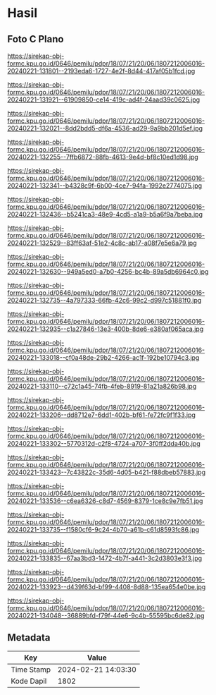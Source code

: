 # Hasil

## Foto C Plano

https://sirekap-obj-formc.kpu.go.id/0646/pemilu/pdpr/18/07/21/20/06/1807212006016-20240221-131801--2193eda6-1727-4e2f-8d44-417af05b1fcd.jpg

https://sirekap-obj-formc.kpu.go.id/0646/pemilu/pdpr/18/07/21/20/06/1807212006016-20240221-131921--61909850-ce14-419c-ad4f-24aad39c0625.jpg

https://sirekap-obj-formc.kpu.go.id/0646/pemilu/pdpr/18/07/21/20/06/1807212006016-20240221-132021--8dd2bdd5-df6a-4536-ad29-9a9bb201d5ef.jpg

https://sirekap-obj-formc.kpu.go.id/0646/pemilu/pdpr/18/07/21/20/06/1807212006016-20240221-132255--7ffb6872-88fb-4613-9e4d-bf8c10ed1d98.jpg

https://sirekap-obj-formc.kpu.go.id/0646/pemilu/pdpr/18/07/21/20/06/1807212006016-20240221-132341--b4328c9f-6b00-4ce7-94fa-1992e2774075.jpg

https://sirekap-obj-formc.kpu.go.id/0646/pemilu/pdpr/18/07/21/20/06/1807212006016-20240221-132436--b5241ca3-48e9-4cd5-a1a9-b5a6f9a7beba.jpg

https://sirekap-obj-formc.kpu.go.id/0646/pemilu/pdpr/18/07/21/20/06/1807212006016-20240221-132529--83ff63af-51e2-4c8c-ab17-a08f7e5e6a79.jpg

https://sirekap-obj-formc.kpu.go.id/0646/pemilu/pdpr/18/07/21/20/06/1807212006016-20240221-132630--949a5ed0-a7b0-4256-bc4b-89a5db6964c0.jpg

https://sirekap-obj-formc.kpu.go.id/0646/pemilu/pdpr/18/07/21/20/06/1807212006016-20240221-132735--4a797333-66fb-42c6-99c2-d997c51881f0.jpg

https://sirekap-obj-formc.kpu.go.id/0646/pemilu/pdpr/18/07/21/20/06/1807212006016-20240221-132935--c1a27846-13e3-400b-8de6-e380af065aca.jpg

https://sirekap-obj-formc.kpu.go.id/0646/pemilu/pdpr/18/07/21/20/06/1807212006016-20240221-133018--cf0a48de-29b2-4266-ac1f-192be10794c3.jpg

https://sirekap-obj-formc.kpu.go.id/0646/pemilu/pdpr/18/07/21/20/06/1807212006016-20240221-133110--c72c1a45-74fb-4feb-8919-81a21a826b98.jpg

https://sirekap-obj-formc.kpu.go.id/0646/pemilu/pdpr/18/07/21/20/06/1807212006016-20240221-133206--dd8712e7-6dd1-402b-bf61-fe72fc9f1f33.jpg

https://sirekap-obj-formc.kpu.go.id/0646/pemilu/pdpr/18/07/21/20/06/1807212006016-20240221-133302--5770312d-c2f8-4724-a707-3f0ff2dda40b.jpg

https://sirekap-obj-formc.kpu.go.id/0646/pemilu/pdpr/18/07/21/20/06/1807212006016-20240221-133423--7c43822c-35d6-4d05-b421-f88dbeb57883.jpg

https://sirekap-obj-formc.kpu.go.id/0646/pemilu/pdpr/18/07/21/20/06/1807212006016-20240221-133536--c6ea6326-c8d7-4569-8379-1ce8c9e7fb51.jpg

https://sirekap-obj-formc.kpu.go.id/0646/pemilu/pdpr/18/07/21/20/06/1807212006016-20240221-133735--f1580cf6-9c24-4b70-a61b-c61d8593fc86.jpg

https://sirekap-obj-formc.kpu.go.id/0646/pemilu/pdpr/18/07/21/20/06/1807212006016-20240221-133835--67aa3bd3-1472-4b7f-a441-3c2d3803e3f3.jpg

https://sirekap-obj-formc.kpu.go.id/0646/pemilu/pdpr/18/07/21/20/06/1807212006016-20240221-133923--d439f63d-bf99-4408-8d88-135ea654e0be.jpg

https://sirekap-obj-formc.kpu.go.id/0646/pemilu/pdpr/18/07/21/20/06/1807212006016-20240221-134048--36889bfd-f79f-44e6-9c4b-55595bc6de82.jpg


## Metadata

| Key        | Value               |
| ---------- | ------------------- |
| Time Stamp | 2024-02-21 14:03:30 |
| Kode Dapil | 1802                |



